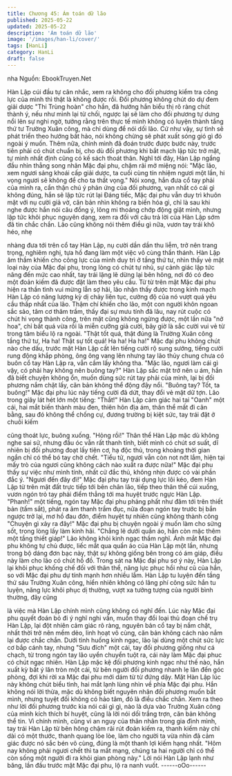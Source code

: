 ```yaml
---
title: Chương 45: Ám toán dữ lão
published: 2025-05-22
updated: 2025-05-22
description: 'Ám toán dữ lão'
image: '/images/han-li/cover/'
tags: [HanLi]
category: HanLi
draft: false
---
```


nha
Nguồn: EbookTruyen.Net

Hàn Lập cúi đầu tự cân nhắc, xem ra không cho đối phương kiểm
tra công lực của mình thì thật là không được rồi.
Đối phương không chút do dự đem giải dược "Thi Trùng hoàn"
cho hắn, đã hướng hắn biểu thị rõ ràng chút thành ý, nếu như
mình lại từ chối, ngược lại sẽ làm cho đối phương tự dưng nổi lên
sự nghi ngờ, tưởng rằng trên thực tế mình không có luyện thành
tầng thứ tư Trường Xuân công, mà chỉ dùng để nói dối lão. Cứ
như vậy, sự tình sẽ phát triển theo hướng bất hảo, nói không
chừng sẽ phát xuất sóng gió gì đó ngoài ý muốn.
Thêm nữa, chính mình đã đoán trước được bước này, trước tiên
phải có chút chuẩn bị, cho dù đối phương khi bắt mạch lập tức trở
mặt, tự mình nhất định cũng có kế sách thoát thân.
Nghĩ tới đây, Hàn Lập ngẩng đầu nhìn thẳng song nhãn Mặc đại
phu, chậm rãi mở miệng nói: "Mặc lão, xem ngươi sảng khoái cấp
giải dược, ta cuối cùng tín nhiệm ngươi một lần, hi vọng ngươi sẽ
không để cho ta thất vọng."
Nói xong, hắn đưa cổ tay phải của mình ra, cẩn thận chú ý phản
ứng của đối phương, vạn nhất có cái gì không đúng, hắn sẽ lập
tức rút lại
Đáng tiếc, Mặc đại phu vẫn duy trì khuôn mặt với nụ cười giả vờ,
căn bản nhìn không ra biến hóa gì, chỉ là sau khi nghe được hắn
nói câu đồng ý, lông mi thoáng chớp động giật mình, nhưng lập
tức khôi phục nguyên dạng, xem ra đối với câu trả lời của Hàn
Lập sớm đã tin chắc chắn.
Lão cũng không nói thêm điều gì nữa, vươn tay trái khô héo, nhẹ

nhàng đưa tới trên cổ tay Hàn Lập, nụ cười dần dần thu liễm, trở
nên trang trọng, nghiêm nghị, tựa hồ đang làm một việc vô cùng
thần thánh.
Hàn Lập âm thầm khiến cho công lực của mình duy trì ở tầng thứ
tư, nhìn thấy vẻ mặt loại này của Mặc đại phu, trong lòng có chút
tự nhủ, sự cảnh giác lập tức nâng đến mức cao nhất, tay trái lặng
lẽ dừng lại bên hông, nơi đó có đeo một đoản kiếm đã được đặt
làm theo yêu cầu.
Từ từ trên mặt Mặc đại phu hiện ra thần tình vui mừng lẫn sợ hãi,
lão nhận thấy được trong kinh mạch Hàn Lập có năng lượng kỳ dị
chảy liên tục, cường độ của nó vượt quá yêu cầu thấp nhất của
lão.
Thậm chí khiến cho lão, một con người khôn ngoan sắc sảo, tâm
cơ thâm trầm, thấy đại sự mưu tính đã lâu, nay rút cuộc có chút hi
vọng thành công, trên mặt cũng không ngừng được, một lần nữa
"nở hoa", chỉ bất quá vừa rồi là miễn cưỡng giả cười, bây giờ là
sắc cười vui vẻ từ trong tâm biểu lộ ra ngoài.
"Thật tốt quá, thật đúng là Trường Xuân công tầng thứ tư, Ha ha!
Thật sự tốt quá! Ha ha! Ha ha!" Mặc đại phu không chút nào che
dấu, trước mặt Hàn Lập cất lên tiếng cười rộ sung sướng, tiếng
cười rung động khắp phòng, ông ông vang lên nhưng tay lão thủy
chung chưa có buôn cổ tay Hàn Lập ra, vẫn cầm lấy không tha.
"Mặc lão, ngươi làm cái gì vậy, có phải hay không nên buông
tay?" Hàn Lập sắc mặt trở nên u ám, hắn đã biết chuyện không
ổn, muốn dùng sức rút tay phải của mình, lại bị đối phương nắm
chặt lấy, căn bản không thể động đậy nổi.
"Buông tay? Tốt, ta buông!" Mặc đại phu lúc này tiếng cười đã
dứt, thay đổi vẻ mặt dữ tợn.
Lão trong giây lát hét lớn một tiếng: "Thắt!"
Hàn Lập cảm giác hai tai "Oanh" một cái, hai mắt biến thành màu
đen, thiên hôn địa ám, thân thể mất đi cân bằng, sau đó không
thể chống cự, đương trường bị kiệt sức, tay trái đặt ở chuôi kiếm

cũng thoát lực, buông xuống.
"Hỏng rồi!" Thân thể Hàn Lập mặc dù không nghe sai sử, nhưng
đầu óc vẫn rất thanh tỉnh, biết mình có chút sơ suất, dĩ nhiên bị
đối phương đoạt lấy tiên cơ, hạ độc thủ, trong khoảng thời gian
ngắn chỉ có thể bó tay chờ chết.
"Tiểu tử, ngươi vẫn còn not nớt lắm, hiện tại mấy trò của ngươi
cũng không cách nào xuất ra được nữa!" Mặc đại phu thấy sự
việc như mình tính, nhất cử đắc thủ, không nhịn được có vài phần
đắc ý.
"Ngươi đến đây đi!" Mặc đại phu tay trái dụng lực lôi kéo, đem
Hàn Lập từ trên mặt đất trực tiếp tới bên chân lão, tiếp theo thân
thể cúi xuống, vươn ngón trỏ tay phải điểm thẳng tới ma huyệt
trước ngực Hàn Lập.
"Phanh!" một tiếng, ngón tay Mặc đại phu phảng phất như đâm
tới trên thiết bản (tấm sắt), phát ra âm thanh trầm đục, nửa đoạn
ngón tay trước bị bắn ngược trở lại, mơ hồ đau đớn, điểm huyệt
tự nhiên cũng không thành công
"Chuyện gì xảy ra đây!" Mặc đại phu bị chuyện ngoài ý muốn làm
cho sửng sốt, trong lòng lấy làm kinh hãi.
"Chẳng lẽ dưới quần áo, hắn còn mặc thêm một tầng thiết giáp!"
Lão không khỏi kinh ngạc thầm nghĩ.
Ánh mắt Mặc đại phu không tự chủ được, liếc mắt qua quần áo
của Hàn Lập một lần, nhưng trong bộ dáng đơn bạc này, thật sự
không giống bên trong có ám giáp, điều này làm cho lão có chút
hồ đồ.
Trong sát na Mặc đại phu sơ ý này, Hàn Lập lại khôi phục khống
chế đối với thân thể, năng lực phục hồi như cũ của hắn, so với
Mặc đại phu dự tính mạnh hơn nhiều lắm.
Hàn Lập tu luyện đến tầng thứ sáu Trường Xuân công, hiển nhiên
không có lãng phí công sức hắn tu luyện, năng lực khôi phục dị
thường, vượt xa tưởng tượng của người bình thường, đây cũng

là việc mà Hàn Lập chính mình cũng không có nghĩ đến.
Lúc này Mặc đại phu quyết đoán bỏ đi ý nghĩ nghi vấn, muốn thay
đổi loại thủ đoạn chế trụ Hàn Lập, lại đột nhiên cảm giác rõ ràng,
nguyên bản cổ tay bị nắm chặt, nhất thời trở nên mềm dẻo, linh
hoạt vô cùng, căn bản không cách nào nắm lại được chắc chắn.
Dưới tình huống kinh ngạc, lão lại dùng một chút sức lực cơ bắp
cánh tay, nhưng "Sưu đích" một cái, tay đối phương giống như cá
chạch, từ trong ngón tay lão uyển chuyển tuột ra, cái này làm Mặc
đại phuc có chút ngạc nhiên.
Hàn Lập mặc kệ đối phương kinh ngạc như thế nào, hắn xuất kỳ
bất ý lăn tròn một cái, từ bên người đối phương nhanh lẹ lăn đến
góc phòng, đợi khi rời xa Mặc đại phu mới dám từ từ đứng dậy.
Mặt Hàn Lập lúc này không chút biểu tình, hai mắt lạnh lùng nhìn
về phía Mặc đại phu.
Hắn không nói lời thừa, mặc dù không biết nguyên nhân đối
phương muốn bắt mình, nhưng tuyệt đối không có hảo tâm, đó là
điều chắc chắn.
Xem ra theo như lời đối phương trước kia nói cái gì gì, nào là dựa
vào Trường Xuân công của mình kích thích bí huyệt, cũng là lời
nói dối trắng trợn, căn bản không thể tin.
Vì chính mình, cũng vì an nguy của thân nhân trong gia đình
mình, tay trái Hàn Lập từ bên hông chậm rãi rút đoản kiếm ra,
thanh kiếm này chỉ dài có một thước, thanh quang lòe lòe, làm
cho người ta vừa nhìn đã cảm giác được nó sắc bén vô cùng,
đúng là một thanh lợi kiếm hạng nhất.
"Hôm nay không phải ngươi chết thì ta mất mạng, chúng ta hai
người chỉ có thể còn sống một người đi ra khỏi gian phòng này."
Lời nói Hàn Lập lạnh như băng, lần đầu trước mặt Mặc đại phu,
lộ ra nanh vuốt.
------oOo------
